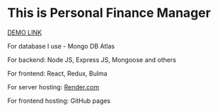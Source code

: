 # This is Personal Finance Manager

[DEMO LINK](https://personal-finance-rz2s.onrender.com)

For database I use - Mongo DB Atlas

For backend: Node JS, Express JS, Mongoose and others

For frontend: React, Redux, Bulma

For server hosting: [Render.com](https://render.com/)

For frontend hosting: GitHub pages
